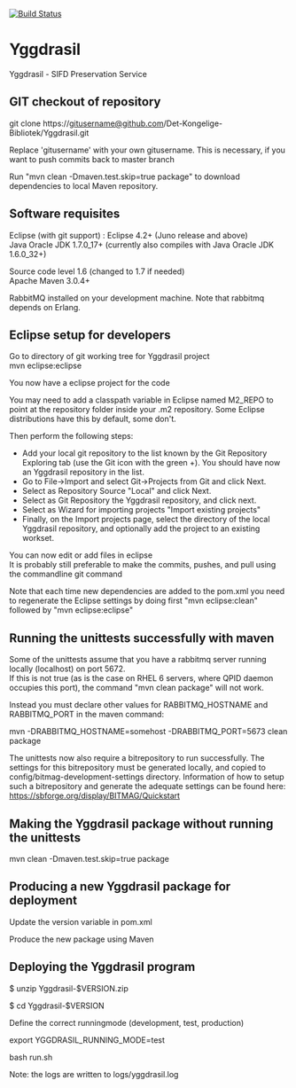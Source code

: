 [![Build Status](https://travis-ci.org/Det-Kongelige-Bibliotek/Yggdrasil.png?branch=master)](https://travis-ci.org/Det-Kongelige-Bibliotek/Yggdrasil)

Yggdrasil
=========

Yggdrasil - SIFD Preservation Service


GIT checkout of repository
--------------------------

git clone https://gitusername@github.com/Det-Kongelige-Bibliotek/Yggdrasil.git

Replace 'gitusername' with your own gitusername.
This is necessary, if you want to push commits back to master branch 

Run "mvn clean -Dmaven.test.skip=true package" to download dependencies to local Maven repository.

Software requisites
-------------------

Eclipse (with git support) : Eclipse 4.2+ (Juno release and above)  
Java Oracle JDK 1.7.0_17+ (currently also compiles with Java Oracle JDK 1.6.0_32+)  

Source code level 1.6 (changed to 1.7 if needed)  
Apache Maven 3.0.4+  

RabbitMQ installed on your development machine. Note that rabbitmq depends on Erlang.

Eclipse setup for developers
----------------------------
Go to directory of git working tree for Yggdrasil project  
mvn eclipse:eclipse

You now have a eclipse project for the code

You may need to add a classpath variable in Eclipse named M2_REPO to point
at the repository folder inside your .m2 repository. 
Some Eclipse distributions have this by default, some don't.

Then perform the following steps:  
  - Add your local git repository to the list known by the Git Repository Exploring tab (use the Git icon with the green +). You should have now an Yggdrasil repository in the list. 
  - Go to File->Import and select Git->Projects from Git and click Next. 
  - Select as Repository Source "Local" and click Next.  
  - Select as Git Repository the Yggdrasil repository, and click next.  
  - Select as Wizard for importing projects "Import existing projects" 
  - Finally, on the Import projects page, select the directory of the local Yggdrasil repository, and optionally add the project to an existing workset. 

You can now edit or add files in eclipse  
It is probably still preferable to make the commits, pushes, and pull using the commandline git command

Note that each time new dependencies are added to the pom.xml you need to regenerate the Eclipse settings
by doing first "mvn eclipse:clean" followed by "mvn eclipse:eclipse"

 

Running the unittests successfully with maven
---------------------------------------------

Some of the unittests assume that you have a rabbitmq server running locally (localhost) on port 5672.   
If this is not true (as is the case on RHEL 6 servers, where QPID daemon occupies this port), the command "mvn clean package" will not work.

Instead you must declare other values for RABBITMQ_HOSTNAME and RABBITMQ_PORT in the maven command:

mvn -DRABBITMQ_HOSTNAME=somehost -DRABBITMQ_PORT=5673 clean package

The unittests now also require a bitrepository to run successfully. The settings for this bitrepository must be generated locally, and copied to config/bitmag-development-settings directory. Information of how to setup such a bitrepository and generate the adequate settings can be found here:  
https://sbforge.org/display/BITMAG/Quickstart


Making the Yggdrasil package without running the unittests
----------------------------------------------------------

mvn clean -Dmaven.test.skip=true package


Producing a new Yggdrasil package for deployment
----------------------------------------------------------

Update the version variable in pom.xml

Produce the new package using Maven


Deploying the Yggdrasil program
-------------------------------

$ unzip Yggdrasil-$VERSION.zip 

$ cd Yggdrasil-$VERSION

Define the correct runningmode (development, test, production) 

export YGGDRASIL_RUNNING_MODE=test

bash run.sh


Note: the logs are written to logs/yggdrasil.log 



